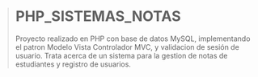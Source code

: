 > # PHP_SISTEMAS_NOTAS
> Proyecto realizado en PHP con base de datos MySQL, implementando el patron Modelo Vista Controlador MVC, y validacion de sesión de usuario.
Trata acerca de un sistema para la gestion de notas de estudiantes y registro de usuarios.
